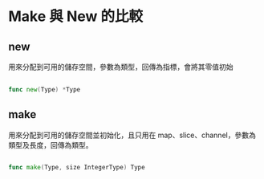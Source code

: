 # Make 與 New 的比較

## new 

用來分配到可用的儲存空間，參數為類型，回傳為指標，會將其零值初始

```go
	
func new(Type) *Type

```

## make

用來分配到可用的儲存空間並初始化，且只用在 map、slice、channel，參數為類型及長度，回傳為類型。

```go

func make(Type, size IntegerType) Type

```